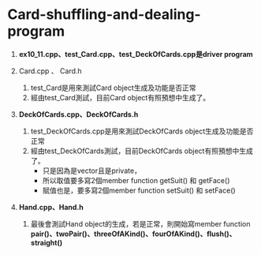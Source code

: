 # Card-shuffling-and-dealing-program
1. **ex10_11.cpp、test_Card.cpp、test_DeckOfCards.cpp是driver program**
2. Card.cpp 、 Card.h
    1. test_Card是用來測試Card object生成及功能是否正常
    2. 經由test_Card測試，目前Card object有照預想中生成了。

3. **DeckOfCards.cpp、DeckOfCards.h**
    1. test_DeckOfCards.cpp是用來測試DeckOfCards object生成及功能是否正常
    2. 經由test_DeckOfCards測試，目前DeckOfCards object有照預想中生成了。
        - 只是因為是vector且是private，
        - 所以取值要多寫2個member function getSuit() 和 getFace()
        - 賦值也是，要多寫2個member function setSuit() 和 setFace()
4. **Hand.cpp、Hand.h**
    1. 最後會測試Hand object的生成，若是正常，則開始寫member function **pair()、twoPair()、threeOfAKind()、fourOfAKind()、flush()、straight()**
